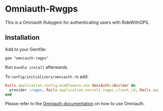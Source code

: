 # Omniauth-Rwgps

This is a Omniauth Rubygem for authenticating users with RideWithGPS.

## Installation

Add to your Gemfile:

```
gem "omniauth-rwgps"
```

Run `bundle install` afterwards.


To ``config/initializers/omniauth.rb`` add:

```ruby
Rails.application.config.middleware.use OmniAuth::Builder do
  provider :rwgps, Rails.application.secrets.rwgps_client_id, Rails.application.secrets.rwgps_api_key
end
```

Please refer to the [Omniauth documentation](https://github.com/intridea/omniauth) on how to use Omniauth.
